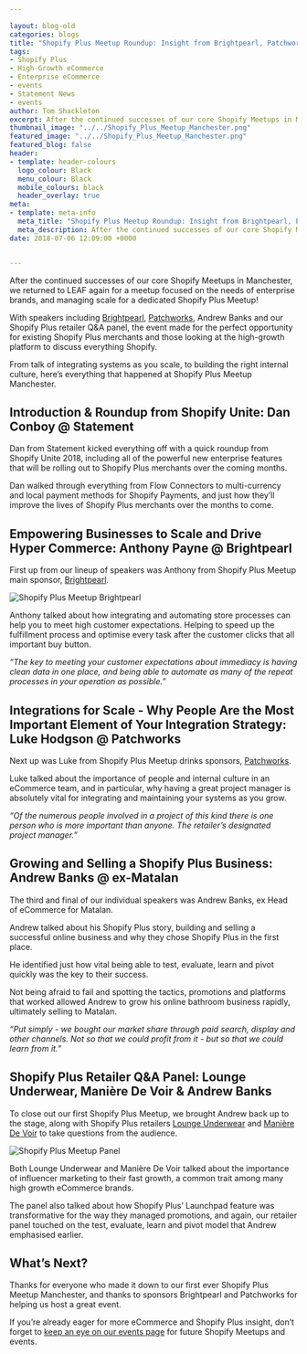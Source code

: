 ```yaml
--- 

layout: blog-old
categories: blogs
title: "Shopify Plus Meetup Roundup: Insight from Brightpearl, Patchworks, Andrew Banks & Our Shopify Plus Retailer Panel"
tags:
- Shopify Plus
- High-Growth eCommerce
- Enterprise eCommerce
- events
- Statement News
- events
author: Tom Shackleton
excerpt: After the continued successes of our core Shopify Meetups in Manchester, we returned to LEAF again for a meetup focused on the needs of enterprise brands, and managing scale for a dedicated Shopify Plus Meetup!
thumbnail_image: "../../Shopify_Plus_Meetup_Manchester.png"
featured_image: "../../Shopify_Plus_Meetup_Manchester.png"
featured_blog: false
header:
- template: header-colours
  logo_colour: Black
  menu_colour: Black
  mobile_colours: black
  header_overlay: true
meta:
- template: meta-info
  meta_title: "Shopify Plus Meetup Roundup: Insight from Brightpearl, Patchworks, Andrew Banks & Our Shopify Plus Retailer Panel"
  meta_description: After the continued successes of our core Shopify Meetups in Manchester, we returned to LEAF again for a meetup focused on the needs of enterprise brands, and managing scale for a dedicated Shopify Plus Meetup!
date: 2018-07-06 12:09:00 +0000


--- 
```

After the continued successes of our core Shopify Meetups in Manchester, we returned to LEAF again for a meetup focused on the needs of enterprise brands, and managing scale for a dedicated Shopify Plus Meetup!

With speakers including [Brightpearl](https://www.brightpearl.com/), [Patchworks](https://www.patchworks.co.uk/), Andrew Banks and our Shopify Plus retailer Q&A panel, the event made for the perfect opportunity for existing Shopify Plus merchants and those looking at the high-growth platform to discuss everything Shopify.

From talk of integrating systems as you scale, to building the right internal culture, here’s everything that happened at Shopify Plus Meetup Manchester.

  

  

Introduction & Roundup from Shopify Unite: Dan Conboy @ Statement
-----------------------------------------------------------------

Dan from Statement kicked everything off with a quick roundup from Shopify Unite 2018, including all of the powerful new enterprise features that will be rolling out to Shopify Plus merchants over the coming months.

Dan walked through everything from Flow Connectors to multi-currency and local payment methods for Shopify Payments, and just how they’ll improve the lives of Shopify Plus merchants over the months to come.

  

Empowering Businesses to Scale and Drive Hyper Commerce: Anthony Payne @ Brightpearl
------------------------------------------------------------------------------------

First up from our lineup of speakers was Anthony from Shopify Plus Meetup main sponsor, [Brightpearl](https://www.brightpearl.com/).

![Shopify Plus Meetup Brightpearl](../../Shopify_Plus_Meetup_Brightpearl.png)  

Anthony talked about how integrating and automating store processes can help you to meet high customer expectations. Helping to speed up the fulfillment process and optimise every task after the customer clicks that all important buy button.

_“The key to meeting your customer expectations about immediacy is having clean data in one place, and being able to automate as many of the repeat processes in your operation as possible.”_

Integrations for Scale - Why People Are the Most Important Element of Your Integration Strategy: Luke Hodgson @ Patchworks
--------------------------------------------------------------------------------------------------------------------------

Next up was Luke from Shopify Plus Meetup drinks sponsors, [Patchworks](https://www.patchworks.co.uk/).

Luke talked about the importance of people and internal culture in an eCommerce team, and in particular, why having a great project manager is absolutely vital for integrating and maintaining your systems as you grow.

_“Of the numerous people involved in a project of this kind there is one person who is more important than anyone. The retailer’s designated project manager.”_

Growing and Selling a Shopify Plus Business: Andrew Banks @ ex-Matalan
----------------------------------------------------------------------

The third and final of our individual speakers was Andrew Banks, ex Head of eCommerce for Matalan.

Andrew talked about his Shopify Plus story, building and selling a successful online business and why they chose Shopify Plus in the first place.

He identified just how vital being able to test, evaluate, learn and pivot quickly was the key to their success.

Not being afraid to fail and spotting the tactics, promotions and platforms that worked allowed Andrew to grow his online bathroom business rapidly, ultimately selling to Matalan.

_“Put simply - we bought our market share through paid search, display and other channels. Not so that we could profit from it - but so that we could learn from it.”_

Shopify Plus Retailer Q&A Panel: Lounge Underwear, Manière De Voir & Andrew Banks
---------------------------------------------------------------------------------

To close out our first Shopify Plus Meetup, we brought Andrew back up to the stage, along with Shopify Plus retailers [Lounge Underwear](https://loungeunderwear.com/) and [Manière De Voir](https://www.manieredevoir.com/) to take questions from the audience.

![Shopify Plus Meetup Panel](../../Shopify-Plus-Meetup-panel.jpg)  

Both Lounge Underwear and Manière De Voir talked about the importance of influencer marketing to their fast growth, a common trait among many high growth eCommerce brands.

The panel also talked about how Shopify Plus’ Launchpad feature was transformative for the way they managed promotions, and again, our retailer panel touched on the test, evaluate, learn and pivot model that Andrew emphasised earlier.

  

What’s Next?
------------

Thanks for everyone who made it down to our first ever Shopify Plus Meetup Manchester, and thanks to sponsors Brightpearl and Patchworks for helping us host a great event.

If you’re already eager for more eCommerce and Shopify Plus insight, don’t forget to [keep an eye on our events page](https://www.statementagency.com/events) for future Shopify Meetups and events.